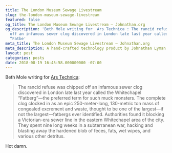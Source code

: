 ```yaml
---
title: The London Museum Sewage Livestream
slug: the-london-museum-sewage-livestream
featured: false
og_title: The London Museum Sewage Livestream – Johnathan.org
og_description: 'Beth Mole writing for  Ars Technica : The rancid refuse was chipped
  off an infamous sewer clog discovered in London late last year called the Whitechapel
  “Fatbe'
meta_title: The London Museum Sewage Livestream – Johnathan.org
meta_description: A hand-crafted technology product by Johnathan Lyman
layout: post
categories: posts
date: 2018-08-19 16:45:58.000000000 -07:00
---
```


Beth Mole writing for [Ars Technica](https://arstechnica.com/science/2018/08/stinky-festering-sewage-now-21st-century-artifact-watch-the-livestream/):

> The rancid refuse was chipped off an infamous sewer clog discovered in London late last year called the Whitechapel “Fatberg”—the preferred term for such muck monsters. The complete clog clocked in as an epic 250-meter-long, 130-metric ton mass of congealed excrement and waste, thought to be one of the largest—if not the largest—fatbergs ever identified. Authorities found it blocking a Victorian-era sewer line in the eastern Whitechapel area of the city. They spent nine long weeks in a subterranean war, hacking and blasting away the hardened blob of feces, fats, wet wipes, and various other detritus.

Hot damn.

